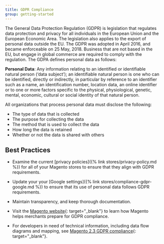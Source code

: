 ```yaml
---
title: GDPR Compliance
group: getting-started
---
```


The General Data Protection Regulation (GDPR) is legislation that regulates data protection and privacy for all individuals in the European Union and the European Economic Area. The legislation also applies to the export of personal data outside the EU. The GDPR was adopted in April 2016, and became enforceable on 25 May, 2018. Business that are not based in the EU, but engage in global commerce are required to comply with the regulation. The GDPA defines personal data as follows:

**Personal Data**: Any information relating to an identified or identifiable natural person (‘data subject’); an identifiable natural person is one who can be identified, directly or indirectly, in particular by reference to an identifier such as a name, an identification number, location data, an online identifier or to one or more factors specific to the physical, physiological, genetic, mental, economic, cultural or social identity of that natural person.

All organizations that process personal data must disclose the following:

- The type of data that is collected
- The purpose for collecting the data
- The method that is used to collect the data
- How long the data is retained
- Whether or not the data is shared with others

## Best Practices

- Examine the current [privacy policies]({% link stores/privacy-policy.md %}) for all of your Magento stores to ensure that they align with GDPR requirements.

- Update your your [Google settings]({% link stores/compliance-gdpr-google.md %}) to ensure that its use of personal data follows GDPR requirements.

- Maintain transparency, and keep thorough documentation.

- Visit the [Magento website][1]{: target="_blank"} to learn how Magento helps merchants prepare for GDPR compliance.

- For developers in need of technical information, including data flow diagrams and mapping, see [Magento 2.3 GDPR compliance][2]{: target="_blank"}.

[1]: https://magento.com/gdpr
[2]: https://devdocs.magento.com/guides/v2.3/architecture/gdpr/magento-2x.html
